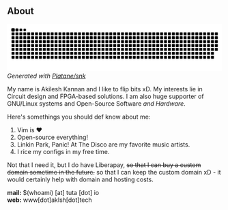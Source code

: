 About
-----

![contribution-graph-snake](https://raw.githubusercontent.com/aklsh/aklsh/output/github-contribution-grid-snake.svg)  
_Generated with [Platane/snk](https://github.com/Platane/snk)_

My name is Akilesh Kannan and I like to flip bits xD. My interests lie in Circuit design and FPGA-based solutions.
I am also huge supporter of GNU/Linux systems and Open-Source Software _and Hardware_.

Here's somethings you should def know about me:

1. Vim is ❤
2. Open-source everything!
3. Linkin Park, Panic! At The Disco are my favorite music artists.
4. I rice my configs in my free time.

Not that I need it, but I do have Liberapay, <s>so that I can buy a custom domain sometime in the future.</s> so that I can keep the custom domain xD - it would certainly help with domain and hosting costs.

**mail:** $(whoami) [at] tuta [dot] io  
**web:** www[dot]aklsh[dot]tech
